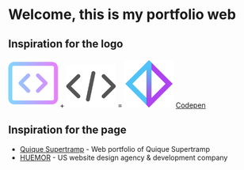 # Welcome, this is my portfolio web

## Inspiration for the logo

<img src="/public/logoGradiant.png" alt="logoGradiant" width="100"/> +
<img src="/public/logoGris.png" alt="logoGris" width="100"/> =
<img src="/public/logo.png" alt="logo" width="100"/>
[Codepen]

## Inspiration for the page

- [Quique Supertramp] - Web portfolio of Quique Supertramp
- [HUEMOR] - US website design agency & development company


[quique supertramp]: https://quiquesupertramp.github.io/portfolio/
[huemor]: https://huemor.rocks
[codepen]: https://codepen.io/charly8888/pen/VwyJeor
